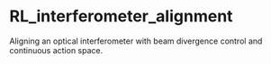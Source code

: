 # RL_interferometer_alignment
Aligning an optical interferometer with beam divergence control and continuous action space.
